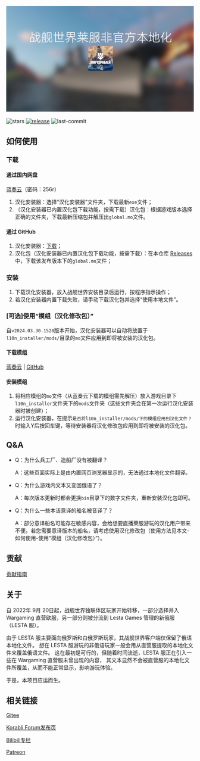 <div align=center>

  <img src=".github/assets/logo.png" alt="logo"><br>

</div>

![stars](https://img.shields.io/github/stars/LocalizedKorabli/Korabli-LESTA-L10N.svg)
[![release](https://img.shields.io/github/release/LocalizedKorabli/Korabli-LESTA-L10N.svg)](https://github.com/LocalizedKorabli/Korabli-LESTA-L10N/releases/latest)
![last-commit](https://img.shields.io/github/last-commit/LocalizedKorabli/Korabli-LESTA-L10N.svg)

## 如何使用

### 下载

#### 通过国内网盘

[蓝奏云](https://tapio.lanzouw.com/b01lit85i)（密码：256r）

1. 汉化安装器：选择“汉化安装器”文件夹，下载最新`exe`文件；
2. （汉化安装器已内置汉化包下载功能，按需下载）汉化包：根据游戏版本选择正确的文件夹，下载最新压缩包并解压出`global.mo`文件。

#### 通过 GitHub

1. 汉化安装器：[下载](https://github.com/LocalizedKorabli/L10nInstaller/releases/download/v2024.05.17.1941/L10nInstaller-v2024.05.17.1941.exe)；
2. 汉化包（汉化安装器已内置汉化包下载功能，按需下载）：在本仓库 [Releases](https://github.com/LocalizedKorabli/Korabli-LESTA-L10N/releases/latest) 中，下载该发布版本下的`global.mo`文件；

### 安装

1. 下载汉化安装器，放入战舰世界安装目录后运行，按程序指示操作；
2. 若汉化安装器内置下载失败，请手动下载汉化包并选择“使用本地文件”。

### \[可选\]使用“模组（汉化修改包）”

自`v2024.03.30.1528`版本开始，汉化安装器可以自动将放置于`l10n_installer/mods/`目录的`mo`文件应用到即将被安装的汉化包。

#### 下载模组

[蓝奏云](https://tapio.lanzn.com/b0nxzso2b) | [GitHub](https://github.com/LocalizedKorabli/L10nModifications)

#### 安装模组

1. 将相应模组的`mo`文件（从蓝奏云下载的模组需先解压）放入游戏目录下`l10n_installer`文件夹下的`mods`文件夹（这些文件夹会在第一次运行汉化安装器时被创建）；
2. 运行汉化安装器，在提示`是否将l10n_installer/mods/下的模组应用到汉化文件？`时输入Y后按回车键，等待安装器将汉化修改包应用到即将被安装的汉化包。

## Q&A

- Q：为什么兵工厂、造船厂没有被翻译？

  A：这些页面实际上是由内置网页浏览器显示的，无法通过本地化文件翻译。
  
- Q：为什么游戏内文本又变回俄语了？

  A：每次版本更新时都会更换`bin`目录下的数字文件夹，重新安装汉化包即可。
  
- Q：为什么一些本该意译的船名被音译了？

  A：部分意译船名可能存在敏感内容，会给想要直播莱服游玩的汉化用户带来不便。若您需要意译版本的船名，请考虑使用汉化修改包（使用方法见本文-如何使用-使用“模组（汉化修改包）”）。

## 贡献

[贡献指南](CONTRIBUTING.md)

## 关于

自 2022年 9月 20日起，战舰世界独联体区玩家开始转移，一部分选择并入 Wargaming 直营欧服，另一部分则被分流到 Lesta Games 管理的新俄服（LESTA 服）。

由于 LESTA 服主要面向俄罗斯和白俄罗斯玩家，其战舰世界客户端仅保留了俄语本地化文件。
想在 LESTA 服游玩的非俄语玩家一般会用从直营服提取的本地化文件来覆盖俄语文件。
这在最初是可行的，但随着时间流逝，LESTA 服正在引入一些在 Wargaming 直营服未曾出现的内容，
其文本显然不会被直营服的本地化文件所覆盖，从而不能正常显示，影响游玩体验。

于是，本项目应运而生。

## 相关链接

[Gitee](https://gitee.com/nova-committee/korabli-LESTA-L10N)

[Korabli Forum发布页](https://forum.korabli.su/topic/161848-133-%D0%BA%D0%B8%D1%82%D0%B0%D0%B9%D1%81%D0%BA%D0%B0%D1%8F-%D0%BB%D0%BE%D0%BA%D0%B0%D0%BB%D0%B8%D0%B7%D0%B0%D1%86%D0%B8%D1%8F%E4%B8%AD%E6%96%87%E6%9C%AC%E5%9C%B0%E5%8C%96/)

[Bilibili专栏](https://www.bilibili.com/opus/918285182086152224)

[Patreon](https://www.patreon.com/LocalizedKorabli)

